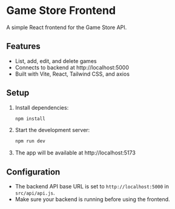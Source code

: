 # Game Store Frontend

A simple React frontend for the Game Store API.

## Features
- List, add, edit, and delete games
- Connects to backend at http://localhost:5000
- Built with Vite, React, Tailwind CSS, and axios

## Setup

1. Install dependencies:
   ```bash
   npm install
   ```
2. Start the development server:
   ```bash
   npm run dev
   ```
3. The app will be available at http://localhost:5173

## Configuration
- The backend API base URL is set to `http://localhost:5000` in `src/api/api.js`.
- Make sure your backend is running before using the frontend. 